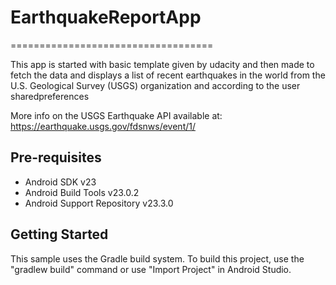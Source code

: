 # EarthquakeReportApp
===================================

 This app is started with basic template given by udacity and then made to fetch the data and displays a list of recent earthquakes in the world from the U.S. Geological Survey (USGS) organization and according to the user sharedpreferences

More info on the USGS Earthquake API available at:
https://earthquake.usgs.gov/fdsnws/event/1/

Pre-requisites
--------------

- Android SDK v23
- Android Build Tools v23.0.2
- Android Support Repository v23.3.0

Getting Started
---------------

This sample uses the Gradle build system. To build this project, use the
"gradlew build" command or use "Import Project" in Android Studio.
